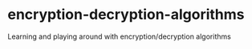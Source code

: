 # encryption-decryption-algorithms
Learning and playing around with encryption/decryption algorithms
